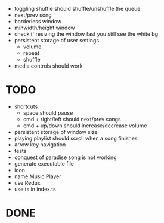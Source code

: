 - toggling shuffle should shuffle/unshuffle the queue
- next/prev song
- borderless window
- minwidth/height window
- check if resizing the window fast you still see the white bg
- persistent storage of user settings
  - volume
  - repeat
  - shuffle
- media controls should work

# TODO
- shortcuts
  - space should pause
  - cmd + right/left should next/prev songs
  - cmd + up/down should increase/decrease volume
- persistent storage of window size
- playing playlist should scroll when a song finishes
- arrow key navigation
- tests
- conquest of paradise song is not working
- generate executable file
- icon
- name Music Player
- use Redux
- use ts in index.ts

# DONE
